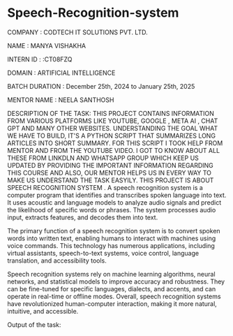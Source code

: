 # Speech-Recognition-system

COMPANY : CODTECH IT SOLUTIONS PVT. LTD.

NAME : MANYA VISHAKHA

INTERN ID : :CT08FZQ

DOMAIN : ARTIFICIAL INTELLIGENCE

BATCH DURATION : December 25th, 2024 to January 25th, 2025

MENTOR NAME : NEELA SANTHOSH

DESCRIPTION OF THE TASK: THIS PROJECT CONTAINS INFORMATION FROM VARIOUS PLATFORMS LIKE YOUTUBE, GOOGLE , META AI , CHAT GPT AND MANY OTHER WEBSITES. UNDERSTANDING THE GOAL WHAT WE HAVE TO BUILD, IT'S A PYTHON SCRIPT THAT SUMMARIZES LONG ARTICLES INTO SHORT SUMMARY. FOR THIS SCRIPT I TOOK HELP FROM MENTOR AND FROM THE YOUTUBE VIDEO. I GOT TO KNOW ABOUT ALL THESE FROM LINKDLN AND WHATSAPP GROUP WHICH KEEP US UPDATED BY PROVIDING THE IMPORTANT INFORMATION REGARDING THIS COURSE AND ALSO, OUR MENTOR HELPS US IN EVERY WAY TO MAKE US UNDERSTAND THE TASK EASYILY. THIS PROJECT IS ABOUT SPEECH RECOGNITION SYSTEM . A speech recognition system is a computer program that identifies and transcribes spoken language into text. It uses acoustic and language models to analyze audio signals and predict the likelihood of specific words or phrases. The system processes audio input, extracts features, and decodes them into text.

The primary function of a speech recognition system is to convert spoken words into written text, enabling humans to interact with machines using voice commands. This technology has numerous applications, including virtual assistants, speech-to-text systems, voice control, language translation, and accessibility tools.

Speech recognition systems rely on machine learning algorithms, neural networks, and statistical models to improve accuracy and robustness. They can be fine-tuned for specific languages, dialects, and accents, and can operate in real-time or offline modes. Overall, speech recognition systems have revolutionized human-computer interaction, making it more natural, intuitive, and accessible.

Output of the task:
